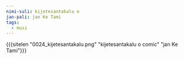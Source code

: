```yaml
---
nimi-suli: kijetesantakalu o
jan-pali: jan Ke Tami
tags:
  - musi
---
```

{{{sitelen "0024_kijetesantakalu.png" "kijetesantakalu o comic" "jan Ke Tami"}}}